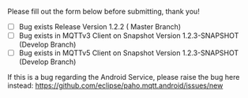 Please fill out the form below before submitting, thank you!

- [ ] Bug exists Release Version 1.2.2 ( Master Branch)
- [ ] Bug exists in MQTTv3 Client on Snapshot Version 1.2.3-SNAPSHOT (Develop Branch)
- [ ] Bug exists in MQTTv5 Client on Snapshot Version 1.2.3-SNAPSHOT (Develop Branch)

If this is a bug regarding the Android Service, please raise the bug here instead: https://github.com/eclipse/paho.mqtt.android/issues/new

